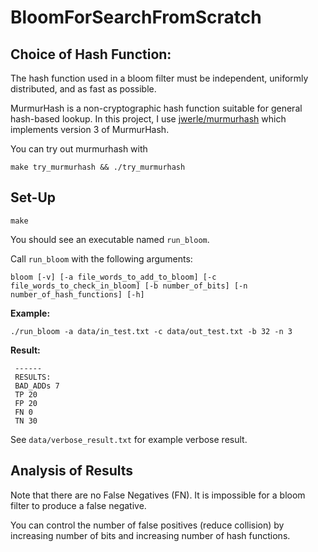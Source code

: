 # BloomForSearchFromScratch

## Choice of Hash Function:

The hash function used in a bloom filter must be independent, uniformly distributed, and as fast as possible.

MurmurHash is a non-cryptographic hash function suitable for general hash-based lookup. In this project, I use [jwerle/murmurhash](https://fuchsia.googlesource.com/third_party/murmurhash.c/) which implements version 3 of MurmurHash.

You can try out murmurhash with
```
make try_murmurhash && ./try_murmurhash
```

## Set-Up

```
make
```
You should see an executable named `run_bloom`.

Call `run_bloom` with the following arguments:
```
bloom [-v] [-a file_words_to_add_to_bloom] [-c file_words_to_check_in_bloom] [-b number_of_bits] [-n number_of_hash_functions] [-h]
```

**Example:**

```
./run_bloom -a data/in_test.txt -c data/out_test.txt -b 32 -n 3
```

**Result:**

```
 ------ 
 RESULTS: 
 BAD_ADDs 7 
 TP 20 
 FP 20 
 FN 0 
 TN 30
```

See `data/verbose_result.txt` for example verbose result.

## Analysis of Results

Note that there are no False Negatives (FN). It is impossible for a bloom filter to produce a false negative.

You can control the number of false positives (reduce collision) by increasing number of bits and increasing number of hash functions.
